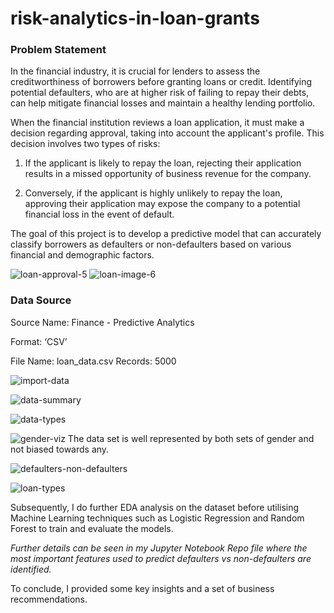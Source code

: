 # risk-analytics-in-loan-grants

### Problem Statement

In the financial industry, it is crucial for lenders to assess the creditworthiness of borrowers before granting loans or credit. Identifying potential defaulters, who are at higher risk of failing to repay their debts, can help mitigate financial losses and maintain a healthy lending portfolio.

When the financial institution reviews a loan application, it must make a decision regarding approval, taking into account the applicant's profile. This decision involves two types of risks:

1. If the applicant is likely to repay the loan, rejecting their application results in a missed opportunity of business revenue for the company.

2. Conversely, if the applicant is highly unlikely to repay the loan, approving their application may expose the company to a potential financial loss in the event of default.

The goal of this project is to develop a predictive model that can accurately classify borrowers as defaulters or non-defaulters based on various financial and demographic factors.

![loan-approval-5](https://github.com/irvincodes/risk-analytics-in-loan-grants/assets/119061206/a6571bc2-d0ca-46a4-8d74-23ab2bd4cbe3)
![loan-image-6](https://github.com/irvincodes/risk-analytics-in-loan-grants/assets/119061206/33085ab8-dfbe-41e7-9d77-04339650ec97)

### Data Source

Source Name: Finance - Predictive Analytics

Format: ‘CSV’

File Name: loan_data.csv Records: 5000

![import-data](https://github.com/irvincodes/risk-analytics-in-loan-grants/assets/119061206/af178ce7-962a-433a-9332-8605256e38f0)

![data-summary](https://github.com/irvincodes/risk-analytics-in-loan-grants/assets/119061206/7e527e07-7259-4930-97e8-1b87b7e28fb3)

![data-types](https://github.com/irvincodes/risk-analytics-in-loan-grants/assets/119061206/c3e2feb8-1f86-4290-9d60-fd70618b276a)

![gender-viz](https://github.com/irvincodes/risk-analytics-in-loan-grants/assets/119061206/7b4a145e-faed-465d-8893-d97aabef2974)
The data set is well represented by both sets of gender and not biased towards any.

![defaulters-non-defaulters](https://github.com/irvincodes/risk-analytics-in-loan-grants/assets/119061206/097a15fe-ebd1-469c-8ad3-58784419c171)

![loan-types](https://github.com/irvincodes/risk-analytics-in-loan-grants/assets/119061206/fa058fef-4f25-42be-b58d-57032cfde603)

Subsequently, I do further EDA analysis on the dataset before utilising Machine Learning techniques such as Logistic Regression and Random Forest to train and evaluate the models.

*Further details can be seen in my Jupyter Notebook Repo file where the most important features used to predict defaulters vs non-defaulters are identified.*

To conclude, I provided some key insights and a set of business recommendations.

